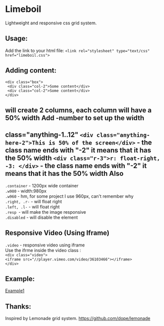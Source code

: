 Limeboil
========
Lightweight and responsive css grid system.

<h2>Usage:</h2>

Add the link to your html file: 
        `<link rel="stylesheet" type="text/css" href="limeboil.css"> `

Adding content:
---------------------
    <div class="box">       
     <div class="col-2">Some content</div>   
     <div class="col-2">Some content</div>  
    </div>    

will create 2 columns, each column will have a 50% width
Add -number to set up the width
--------------------
class="anything-1..12"
`<div class="anything-here-2">This is 50% of the screen</div>` - the class name ends with "-2" it means that it has the 50% width
`<div class="r-3">r: float-right, -3: </div>` - the class name ends with "-2" it means that it has the 50% width
Also
--------------------
`.container` - 1200px wide container  
`.w980` - width:980px  
`.w960` - hm, for some project I use 960px, can't remember why   
`.right, .r-` - will float right  
`.left, .l-` - will float right  
`.resp `- will make the image responsive   
`.disabled` - will disable the element  

Responsive Video (Using Iframe)
------------------------------------
`.video` - responsive video using iframe  
Use the ifrme inside the video class :          
          `<div class="video">`   
                   `<iframe src="//player.vimeo.com/video/36103466"></iframe>`     
           `</div>`   


Example:
---------------------
[Example1](http://vitaliejerebnii.com/experiments/limeboil/)  

Thanks:
---------------------
Inspired by Lemonade grid system.
https://github.com/dope/lemonade
